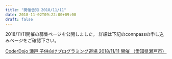 ```yaml
---
title: "開催告知 2018/11/11"
date: 2018-11-02T09:22:00+09:00
draft: false
---
```


2018/11/11開催の募集ページを公開しました。
詳細は下記のconnpassの申し込みページをご確認下さい。

[CoderDojo 瀬戸 子供向けプログラミング道場  2018/11/11 開催 （愛知県瀬戸市）](https://coderdojo-seto.connpass.com/event/106628/)
